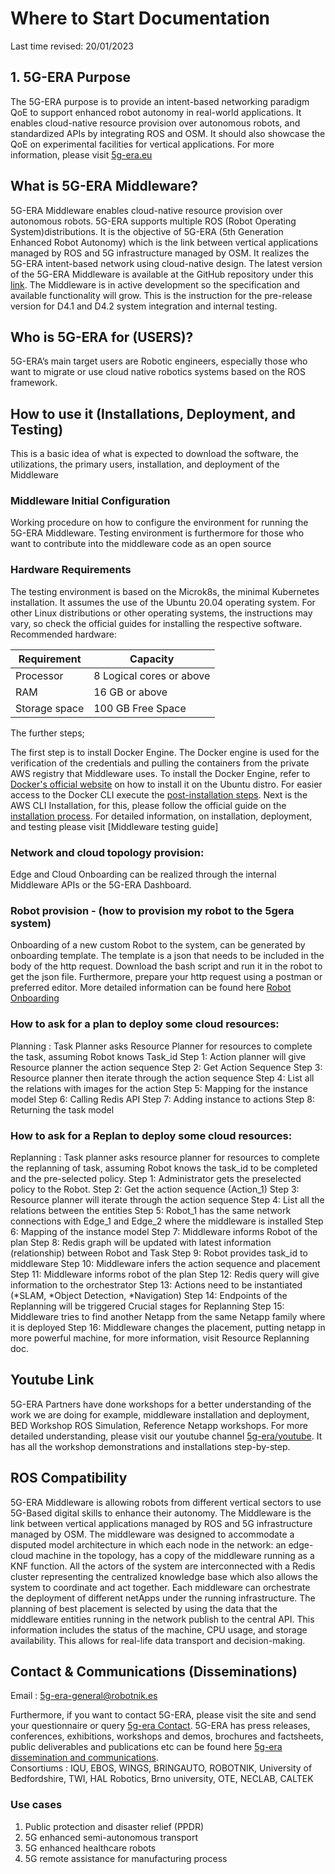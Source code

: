 # Where to Start Documentation

Last time revised: 20/01/2023

## 1. 5G-ERA Purpose

The 5G-ERA purpose is to provide an intent-based networking paradigm QoE to support enhanced robot autonomy in real-world applications. It enables cloud-native resource provision over autonomous robots, and standardized APIs by integrating ROS and OSM. It should also showcase the QoE on experimental facilities for vertical applications. For more information, please visit [5g-era.eu](https://5g-era.eu/)     

## What is 5G-ERA Middleware?
5G-ERA Middleware enables cloud-native resource provision over autonomous robots. 5G-ERA supports multiple ROS (Robot Operating System)distributions. It is the objective of 5G-ERA (5th Generation Enhanced Robot Autonomy) which is the link between vertical applications managed by ROS and 5G infrastructure managed by OSM. It realizes the 5G-ERA intent-based network using cloud-native design.  The latest version of the 5G-ERA Middleware is available at the GitHub repository under this [link](https://github.com/5G-ERA/middleware). The Middleware is in active development so the specification and available functionality will grow. This is the instruction for the pre-release version for D4.1 and D4.2 system integration and internal testing. 

## Who is 5G-ERA for (USERS)?
5G-ERA’s main target users are Robotic engineers, especially those who want to migrate or use cloud native robotics systems based on the ROS framework.

## How to use it (Installations, Deployment, and Testing)
This is a basic idea of what is expected to download the software, the utilizations, the primary users, installation, and deployment of the Middleware

### Middleware Initial Configuration
Working procedure on how to configure the environment for running the 5G-ERA Middleware. Testing environment is furthermore for those who want to contribute into the middleware code as an open source 

### Hardware Requirements
The testing environment is based on the Microk8s, the minimal Kubernetes installation. It assumes the use of the Ubuntu 20.04 operating system. For other Linux distributions or other operating systems, the instructions may vary, so check the official guides for installing the respective software.  
Recommended hardware:   

| Requirement | Capacity | 
| ----------- | -------- |
| Processor | 8 Logical cores or above |
| RAM | 16 GB or above |
| Storage space | 100 GB Free Space | 


The further steps;

The first step is to install Docker Engine. The Docker engine is used for the verification of the credentials and pulling the containers from the private AWS registry that Middleware uses. To install the Docker Engine, refer to [Docker's official website](https://docs.docker.com/engine/install/ubuntu/) on how to install it on the Ubuntu distro. For easier access to the Docker CLI execute the [post-installation steps](https://docs.docker.com/engine/install/linux-postinstall/). Next is the AWS CLI Installation, for this, please follow the official guide on the [installation process](https://docs.aws.amazon.com/cli/latest/userguide/getting-started-install.html).
For detailed information, on installation, deployment, and testing please visit [Middleware testing guide]

### Network and cloud topology provision:

Edge and Cloud Onboarding can be realized through the internal Middleware APIs or the 5G-ERA Dashboard. 

### Robot provision - (how to provision my robot to the 5gera system)

Onboarding of a new custom Robot to the system, can be generated by onboarding template. The template is a json that needs to be included in the body of the http request. Download the bash script and run it in the robot to get the json file. Furthermore, prepare your http request using a postman or preferred editor. More detailed information can be found here [Robot Onboarding]( ../User/Onboarding/Robot.md)

### How to ask for a plan to deploy some cloud resources:

Planning : Task Planner asks Resource Planner for resources to complete the task, assuming Robot knows Task_id 
Step 1: Action planner will give Resource planner the action sequence 
Step 2: Get Action Sequence
Step 3: Resource planner then iterate through the action sequence
Step 4: List all the relations with images for the action 
Step 5: Mapping for the instance model 
Step 6: Calling Redis API 
Step 7: Adding instance to actions 
Step 8: Returning the task model 

### How to ask for a Replan to deploy some cloud resources:

Replanning : Task planner asks resource planner for resources to complete the replanning of task, assuming Robot knows the task_id to be completed and the pre-selected policy.
Step 1: Administrator gets the preselected policy to the Robot. 
Step 2: Get the action sequence (Action_1)
Step 3: Resource planner will iterate through the action sequence 
Step 4: List all the relations between the entities 
Step 5: Robot_1 has the same network connections with Edge_1 and Edge_2 where the middleware is installed 
Step 6: Mapping of the instance model 
Step 7: Middleware informs Robot of the plan 
Step 8: Redis graph will be updated with latest information (relationship) between Robot and Task
Step 9: Robot provides task_id to middleware
Step 10: Middleware infers the action sequence and placement 
Step 11: Middleware informs robot of the plan 
Step 12: Redis query will give information to the orchestrator 
Step 13: Actions need to be instantiated (*SLAM, *Object Detection, *Navigation)
Step 14: Endpoints of the Replanning will be triggered 
Crucial stages for Replanning 
Step 15: Middleware tries to find another Netapp from the same Netapp family where it is deployed 
Step 16: Middleware changes the placement, putting netapp in more powerful machine, for more information, visit Resource Replanning doc. 

## Youtube Link

5G-ERA Partners have done workshops for a better understanding of the work we are doing for example, middleware installation and deployment, BED Workshop ROS Simulation, Reference Netapp workshops. For more detailed understanding, please visit our youtube channel  [5g-era/youtube](https://www.youtube.com/@5g-era460). It has all the workshop demonstrations and installations step-by-step.

## ROS Compatibility

5G-ERA Middleware is allowing robots from different vertical sectors to use 5G-Based digital skills to enhance their autonomy. The Middleware is the link between vertical applications managed by ROS and 5G infrastructure managed by OSM. The middleware was designed to accommodate a disputed model architecture in which each node in the network: an edge-cloud machine in the topology, has a copy of the middleware running as a KNF function. All the actors of the system are interconnected with a Redis cluster representing the centralized knowledge base which also allows the system to coordinate and act together. Each middleware can orchestrate the deployment of different netApps under the running infrastructure. The planning of best placement is selected by using the data that the middleware entities running in the network publish to the central API. This information includes the status of the machine, CPU usage, and storage availability. This allows for real-life data transport and decision-making. 
 
## Contact  & Communications (Disseminations)

Email : 5g-era-general@robotnik.es

Furthermore, if you want to contact 5G-ERA, please visit the site and send your questionnaire or query [5g-era Contact](https://5g-era.eu/contact/). 
5G-ERA has press releases, conferences, exhibitions, workshops and demos, brochures and factsheets, public deliverables and publications etc can be found here [5g-era dissemination and communications](https://5g-era.eu/dissemination-communication/).  
Consortiums : IQU, EBOS, WINGS, BRINGAUTO, ROBOTNIK, University of Bedfordshire, TWI, HAL Robotics, Brno university, OTE, NECLAB, CALTEK

### Use cases

1. Public protection and disaster relief (PPDR)
2. 5G enhanced semi-autonomous transport
3. 5G enhanced healthcare robots
4. 5G remote assistance for manufacturing process

















